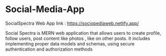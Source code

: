 # Social-Media-App

SocialSpectra Web App link : https://sociopediaweb.netlify.app/

Social Spectra is MERN web application that allows users to create profile, follow users, post content like photos , like on other posts. It includes implementing proper data models and schemas, using secure authentication and authorization methods
